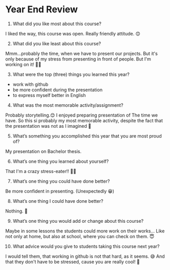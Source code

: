 # Year End Review

1) What did you like most about this course?

I liked the way, this course was open. Really friendly attitude. 😊

2) What did you like least about this course?

Mmm...probably the time, when we have to present our projects. But it's only because of my stress from presenting in front of people.
But I'm working on it! 💪😃

3) What were the top (three) things you learned this year?

- work with github
- be more confident during the presentation
- to express myself better in English

4) What was the most memorable activity/assignment?

Probably storytelling.😊 I enjoyed preparing presentation of The time we have. So this si probably my most memorable activity, despite the fact that the presentation was not as I imagined 🤪

5) What’s something you accomplished this year that you are most proud of?

My presentation on Bachelor thesis. 

6) What’s one thing you learned about yourself?

That I'm a crazy stress-eater!! 🤣🤣

7) What’s one thing you could have done better?

Be more confident in presenting. (Unexpectedly 😁)

8) What’s one thing I could have done better?

Nothing. 🤭  

9) What’s one thing you would add or change about this course?

Maybe in some lessons the students could more work on their works... Like not only at home, but also at school, where you can check on them. 😇

10) What advice would you give to students taking this course next year?

I would tell them, that working in github is not that hard, as it seems. 😅 And that they don't have to be stressed, cause you are really cool! 🤩
